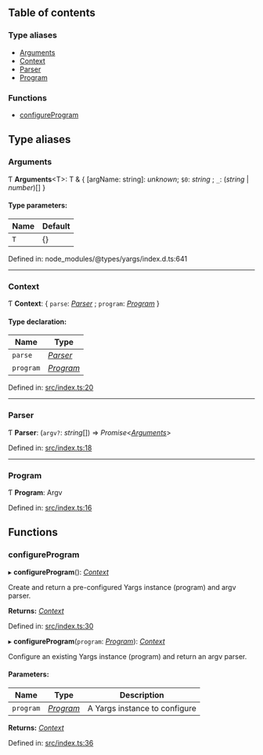 ## Table of contents

### Type aliases

- [Arguments][1]
- [Context][2]
- [Parser][3]
- [Program][4]

### Functions

- [configureProgram][5]

## Type aliases

### Arguments

Ƭ **Arguments**\<T>: T & { \[argName: string]: _unknown_; `$0`: _string_ ; `_`:
(_string_ | _number_)\[] }

#### Type parameters:

| Name | Default |
| ---- | ------- |
| `T`  | {}      |

Defined in: node_modules/@types/yargs/index.d.ts:641

---

### Context

Ƭ **Context**: { `parse`: [_Parser_][3] ; `program`: [_Program_][4] }

#### Type declaration:

| Name      | Type           |
| --------- | -------------- |
| `parse`   | [_Parser_][3]  |
| `program` | [_Program_][4] |

Defined in: [src/index.ts:20][6]

---

### Parser

Ƭ **Parser**: (`argv?`: _string_\[]) => _Promise_<[_Arguments_][1]>

Defined in: [src/index.ts:18][7]

---

### Program

Ƭ **Program**: Argv

Defined in: [src/index.ts:16][8]

## Functions

### configureProgram

▸ **configureProgram**(): [_Context_][2]

Create and return a pre-configured Yargs instance (program) and argv parser.

**Returns:** [_Context_][2]

Defined in: [src/index.ts:30][9]

▸ **configureProgram**(`program`: [_Program_][4]): [_Context_][2]

Configure an existing Yargs instance (program) and return an argv parser.

#### Parameters:

| Name      | Type           | Description                   |
| --------- | -------------- | ----------------------------- |
| `program` | [_Program_][4] | A Yargs instance to configure |

**Returns:** [_Context_][2]

Defined in: [src/index.ts:36][10]

[1]: README.md#arguments
[2]: README.md#context
[3]: README.md#parser
[4]: README.md#program
[5]: README.md#configureprogram
[6]:
  https://github.com/Xunnamius/git-add-then-commit/blob/db76562/src/index.ts#L20
[7]:
  https://github.com/Xunnamius/git-add-then-commit/blob/db76562/src/index.ts#L18
[8]:
  https://github.com/Xunnamius/git-add-then-commit/blob/db76562/src/index.ts#L16
[9]:
  https://github.com/Xunnamius/git-add-then-commit/blob/db76562/src/index.ts#L30
[10]:
  https://github.com/Xunnamius/git-add-then-commit/blob/db76562/src/index.ts#L36
